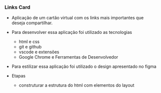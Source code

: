 ### Links Card

- Aplicação de um cartão virtual com os links mais importantes que deseja compartilhar.

- Para desenvolver essa aplicação foi utilizado as tecnologias
    - html e css
    - git e github
    - vscode e extensões
    - Google Chrome e Ferramentas de Desenvolvedor

- Para estilizar essa aplicação foi utilizado o design apresentado no figma

- Etapas
    - construturar a estrutura do html com elementos do layout
